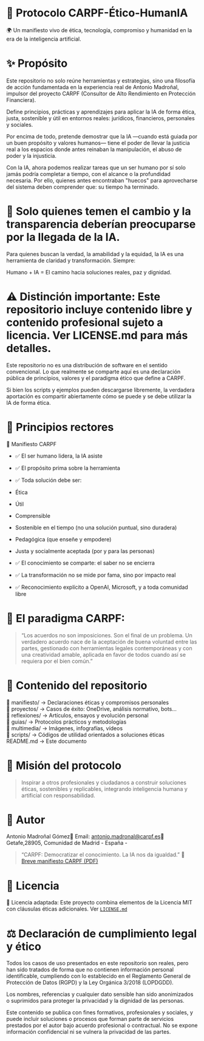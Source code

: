 # 🧭 Protocolo CARPF-Ético-HumanIA

🌍 Un manifiesto vivo de ética, tecnología, compromiso y humanidad en la era de la inteligencia artificial.

# ✨ Propósito

Este repositorio no solo reúne herramientas y estrategias, sino una filosofía de acción fundamentada en la experiencia real de Antonio Madroñal, impulsor del proyecto CARPF (Consultor de Alto Rendimiento en Protección Financiera).

Define principios, prácticas y aprendizajes para aplicar la IA de forma ética, justa, sostenible y útil en entornos reales: jurídicos, financieros, personales y sociales.

Por encima de todo, pretende demostrar que la IA —cuando está guiada por un buen propósito y valores humanos— tiene el poder de llevar la justicia real a los espacios donde antes reinaban la manipulación, el abuso de poder y la injusticia.

Con la IA, ahora podemos realizar tareas que un ser humano por sí solo jamás podría completar a tiempo, con el alcance o la profundidad necesaria. Por ello, quienes antes encontraban "huecos" para aprovecharse del sistema deben comprender que: su tiempo ha terminado.

# 🤝 Solo quienes temen el cambio y la transparencia deberían preocuparse por la llegada de la IA.

Para quienes buscan la verdad, la amabilidad y la equidad, la IA es una herramienta de claridad y transformación. Siempre:

Humano + IA = El camino hacia soluciones reales, paz y dignidad.

# ⚠️ Distinción importante: Este repositorio incluye contenido libre y contenido profesional sujeto a licencia. Ver LICENSE.md para más detalles.

Este repositorio no es una distribución de software en el sentido convencional. Lo que realmente se comparte aquí es una declaración pública de principios, valores y el paradigma ético que define a CARPF.

Si bien los scripts y ejemplos pueden descargarse libremente, la verdadera aportación es compartir abiertamente cómo se puede y se debe utilizar la IA de forma ética.

# 🧠 Principios rectores

📜 Manifiesto CARPF

* ✅ El ser humano lidera, la IA asiste
* ✅ El propósito prima sobre la herramienta
* ✅ Toda solución debe ser:

* Ética

* Útil

* Comprensible

* Sostenible en el tiempo (no una solución puntual, sino duradera)

* Pedagógica (que enseñe y empodere)

* Justa y socialmente aceptada (por y para las personas)
* ✅ El conocimiento se comparte: el saber no se encierra
* ✅ La transformación no se mide por fama, sino por impacto real
* ✅ Reconocimiento explícito a OpenAI, Microsoft, y a toda comunidad libre

# 💬 El paradigma CARPF:

> “Los acuerdos no son imposiciones. Son el final de un problema.
Un verdadero acuerdo nace de la aceptación de buena voluntad entre las partes,
gestionado con herramientas legales contemporáneas y con una creatividad amable,
aplicada en favor de todos cuando así se requiera por el bien común.”

# 📂 Contenido del repositorio
📁 manifiesto/           → Declaraciones éticas y compromisos personales  
📁 proyectos/            → Casos de éxito: OneDrive, análisis normativo, bots...  
📁 reflexiones/          → Artículos, ensayos y evolución personal  
📁 guias/                → Protocolos prácticos y metodologías  
📁 multimedia/           → Imágenes, infografías, vídeos  
📁 scripts/              → Códigos de utilidad orientados a soluciones éticas  
README.md               → Este documento  

# 🚀 Misión del protocolo

> Inspirar a otros profesionales y ciudadanos a construir soluciones éticas, sostenibles y replicables, integrando inteligencia humana y artificial con responsabilidad.

# 👤 Autor

Antonio Madroñal Gómez📧 Email: antonio.madronal@carpf.es📍  
Getafe,28905, Comunidad de Madrid - España -

> “CARPF: Democratizar el conocimiento. La IA nos da igualdad.” 📄 [Breve manifiesto CARPF (PDF)](https://github.com/hubCARPF/protocoloCARPF-etico-humanIA/blob/main/reflexiones/Breve%20manifiesto%20CARPF%20sin%20retorno.pdf)


# 🧾 Licencia

📜 Licencia adaptada: Este proyecto combina elementos de la Licencia MIT con cláusulas éticas adicionales. Ver [`LICENSE.md`](https://github.com/hubCARPF/protocoloCARPF-etico-humanIA/blob/master/LICENSE.md)
# ⚖️ Declaración de cumplimiento legal y ético

Todos los casos de uso presentados en este repositorio son reales, pero han sido tratados de forma que no contienen información personal identificable, cumpliendo con lo establecido en el Reglamento General de Protección de Datos (RGPD) y la Ley Orgánica 3/2018 (LOPDGDD).

Los nombres, referencias y cualquier dato sensible han sido anonimizados o suprimidos para proteger la privacidad y la dignidad de las personas.

Este contenido se publica con fines formativos, profesionales y sociales, y puede incluir soluciones o procesos que forman parte de servicios prestados por el autor bajo acuerdo profesional o contractual. No se expone información confidencial ni se vulnera la privacidad de las partes.

